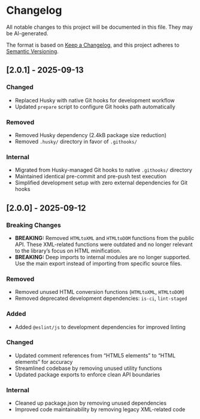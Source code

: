 # Changelog

All notable changes to this project will be documented in this file. They may be AI-generated.

The format is based on [Keep a Changelog](https://keepachangelog.com/en/1.0.0/), and this project adheres to [Semantic Versioning](https://semver.org/spec/v2.0.0.html).

## [2.0.1] - 2025-09-13

### Changed

- Replaced Husky with native Git hooks for development workflow
- Updated `prepare` script to configure Git hooks path automatically  

### Removed

- Removed Husky dependency (2.4kB package size reduction)
- Removed `.husky/` directory in favor of `.githooks/`

### Internal

- Migrated from Husky-managed Git hooks to native `.githooks/` directory
- Maintained identical pre-commit and pre-push test execution
- Simplified development setup with zero external dependencies for Git hooks

## [2.0.0] - 2025-09-12

### Breaking Changes

- **BREAKING:** Removed `HTMLtoXML` and `HTMLtoDOM` functions from the public API. These XML-related functions were outdated and no longer relevant to the library’s focus on HTML minification.
- **BREAKING:** Deep imports to internal modules are no longer supported. Use the main export instead of importing from specific source files.

### Removed

- Removed unused HTML conversion functions (`HTMLtoXML`, `HTMLtoDOM`)
- Removed deprecated development dependencies: `is-ci`, `lint-staged`

### Added

- Added `@eslint/js` to development dependencies for improved linting

### Changed

- Updated comment references from “HTML5 elements” to “HTML elements” for accuracy
- Streamlined codebase by removing unused utility functions
- Updated package exports to enforce clean API boundaries

### Internal

- Cleaned up package.json by removing unused dependencies
- Improved code maintainability by removing legacy XML-related code